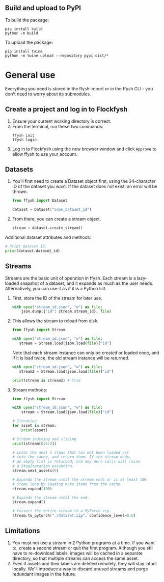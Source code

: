 ## Build and upload to PyPI

To build the package: 
```shell
pip install build
python -m build
```

To upload the package: 
```shell
pip install twine
python -m twine upload --repository pypi dist/*
```


<!-- # ffysh

[Download example dataset (**DO NOT EXTRACT
**)](https://drive.google.com/file/d/1oEETaG6Ra_Ajq5j2awcEXdwmYbW4d2zg/view?usp=sharing) -->

# General use

Everything you need is stored in the ffysh import or in the ffysh CLI - you don't need to worry about its submodules.

## Create a project and log in to Flockfysh

1. Ensure your current working directory is correct.
2. From the terminal, run these two commands:
    ```shell
    ffysh init
    ffysh login
    ```
3. Log in to Flockfysh using the new browser window and click `Approve` to allow ffysh to use your account.

## Datasets

1. You'll first need to create a Dataset object first, using the 24-character ID of the dataset you want.
   If the dataset does not exist, an error will be thrown.

   ```python
   from ffysh import Dataset
   
   dataset = Dataset("some_dataset_id")
   ```

2. From there, you can create a stream object.
   ```python
   stream = dataset.create_stream()
   ```

Additional dataset attributes and methods:

```python
# Print dataset ID.
print(dataset.dataset_id)
```

## Streams

Streams are the basic unit of operation in ffysh.
Each stream is a lazy-loaded snapshot of a dataset, and it expands as much as the user needs.
Alternatively, you can use it as if it is a Python list.

1. First, store the ID of the stream for later use.

   ```python
   with open("stream_id.json", "w") as file:
       json.dump({"id": stream.stream_id}, file)
   ```

2. This allows the stream to reload from disk.

   ```python
   from ffysh import Stream
   
   with open("stream_id.json", "w") as file:
      stream = Stream.load(json.load(file)["id"]
   ```

   Note that each stream instance can only be created or loaded once, and if it is load twice, the old stream instance
   will be returned.

   ```python
   with open("stream_id.json", "w") as file:
      stream2 = Stream.load(json.load(file)["id"]
   
   print(stream is stream2) # True
   ```

3. Stream methods:
   ```python
   from ffysh import Stream
   
   with open("stream_id.json", "w") as file:
       stream = Stream.load(json.load(file)["id"]
   
   # Iteration
   for asset in stream:
       print(asset)
   
   # Stream indexing and slicing
   print(stream[0:5:2])
   
   # Loads the next 5 items that has not been loaded yet 
   # into the cache, and return them. If the stream ends, 
   # an empty list is returned, and any more calls will raise 
   # a StopIteration exception.
   stream.next_assets(5)
   
   # Expands the stream until the stream ends or is at least 100 
   # items long by loading more items from the cache.
   stream.expand(100)
   
   # Expands the stream until the end.
   stream.expand()
   
   # Convert the entire stream to a PyTorch zip.
   stream.to_pytorch("./dataset.zip", confidence_level=0.6)
   ```

## Limitations
1. You must not use a stream in 2 Python programs at a time. If you want to, create a second 
stream or quit the first program. Although you still have to re-download labels, images will be 
cached in a separate directory, so that multiple streams can access the same asset.
2. Even if assets and their labels are deleted remotely, they will stay intact locally.
We'll introduce a way to discard unused streams and purge redundant images in the future.
